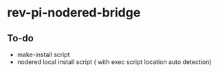 # rev-pi-nodered-bridge

## To-do

- make-install script
- nodered local install script ( with exec script location auto detection)
